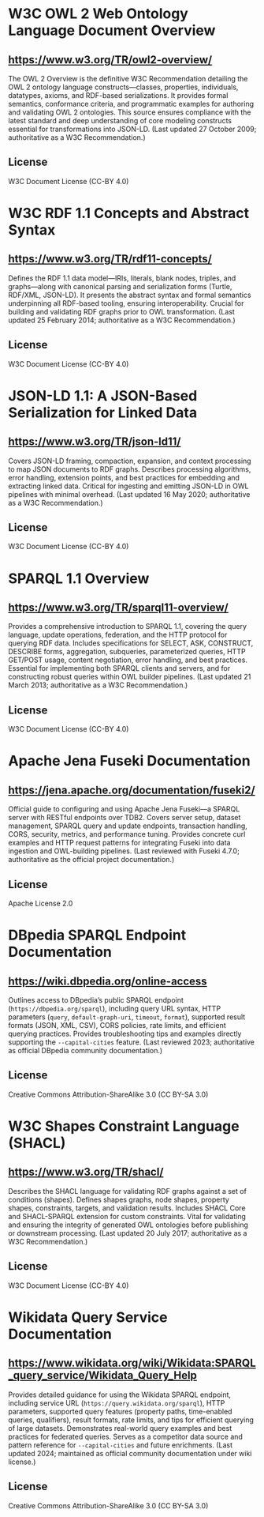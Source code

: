 # W3C OWL 2 Web Ontology Language Document Overview

## https://www.w3.org/TR/owl2-overview/
The OWL 2 Overview is the definitive W3C Recommendation detailing the OWL 2 ontology language constructs—classes, properties, individuals, datatypes, axioms, and RDF-based serializations. It provides formal semantics, conformance criteria, and programmatic examples for authoring and validating OWL 2 ontologies. This source ensures compliance with the latest standard and deep understanding of core modeling constructs essential for transformations into JSON-LD. (Last updated 27 October 2009; authoritative as a W3C Recommendation.)

## License
W3C Document License (CC-BY 4.0)

# W3C RDF 1.1 Concepts and Abstract Syntax

## https://www.w3.org/TR/rdf11-concepts/
Defines the RDF 1.1 data model—IRIs, literals, blank nodes, triples, and graphs—along with canonical parsing and serialization forms (Turtle, RDF/XML, JSON-LD). It presents the abstract syntax and formal semantics underpinning all RDF-based tooling, ensuring interoperability. Crucial for building and validating RDF graphs prior to OWL transformation. (Last updated 25 February 2014; authoritative as a W3C Recommendation.)

## License
W3C Document License (CC-BY 4.0)

# JSON-LD 1.1: A JSON-Based Serialization for Linked Data

## https://www.w3.org/TR/json-ld11/
Covers JSON-LD framing, compaction, expansion, and context processing to map JSON documents to RDF graphs. Describes processing algorithms, error handling, extension points, and best practices for embedding and extracting linked data. Critical for ingesting and emitting JSON-LD in OWL pipelines with minimal overhead. (Last updated 16 May 2020; authoritative as a W3C Recommendation.)

## License
W3C Document License (CC-BY 4.0)

# SPARQL 1.1 Overview

## https://www.w3.org/TR/sparql11-overview/
Provides a comprehensive introduction to SPARQL 1.1, covering the query language, update operations, federation, and the HTTP protocol for querying RDF data. Includes specifications for SELECT, ASK, CONSTRUCT, DESCRIBE forms, aggregation, subqueries, parameterized queries, HTTP GET/POST usage, content negotiation, error handling, and best practices. Essential for implementing both SPARQL clients and servers, and for constructing robust queries within OWL builder pipelines. (Last updated 21 March 2013; authoritative as a W3C Recommendation.)

## License
W3C Document License (CC-BY 4.0)

# Apache Jena Fuseki Documentation

## https://jena.apache.org/documentation/fuseki2/
Official guide to configuring and using Apache Jena Fuseki—a SPARQL server with RESTful endpoints over TDB2. Covers server setup, dataset management, SPARQL query and update endpoints, transaction handling, CORS, security, metrics, and performance tuning. Provides concrete curl examples and HTTP request patterns for integrating Fuseki into data ingestion and OWL-building pipelines. (Last reviewed with Fuseki 4.7.0; authoritative as the official project documentation.)

## License
Apache License 2.0

# DBpedia SPARQL Endpoint Documentation

## https://wiki.dbpedia.org/online-access
Outlines access to DBpedia’s public SPARQL endpoint (`https://dbpedia.org/sparql`), including query URL syntax, HTTP parameters (`query`, `default-graph-uri`, `timeout`, `format`), supported result formats (JSON, XML, CSV), CORS policies, rate limits, and efficient querying practices. Provides troubleshooting tips and examples directly supporting the `--capital-cities` feature. (Last reviewed 2023; authoritative as official DBpedia community documentation.)

## License
Creative Commons Attribution-ShareAlike 3.0 (CC BY-SA 3.0)

# W3C Shapes Constraint Language (SHACL)

## https://www.w3.org/TR/shacl/
Describes the SHACL language for validating RDF graphs against a set of conditions (shapes). Defines shapes graphs, node shapes, property shapes, constraints, targets, and validation results. Includes SHACL Core and SHACL-SPARQL extension for custom constraints. Vital for validating and ensuring the integrity of generated OWL ontologies before publishing or downstream processing. (Last updated 20 July 2017; authoritative as a W3C Recommendation.)

## License
W3C Document License (CC-BY 4.0)

# Wikidata Query Service Documentation

## https://www.wikidata.org/wiki/Wikidata:SPARQL_query_service/Wikidata_Query_Help
Provides detailed guidance for using the Wikidata SPARQL endpoint, including service URL (`https://query.wikidata.org/sparql`), HTTP parameters, supported query features (property paths, time-enabled queries, qualifiers), result formats, rate limits, and tips for efficient querying of large datasets. Demonstrates real-world query examples and best practices for federated queries. Serves as a competitor data source and pattern reference for `--capital-cities` and future enrichments. (Last updated 2024; maintained as official community documentation under wiki license.)

## License
Creative Commons Attribution-ShareAlike 3.0 (CC BY-SA 3.0)
